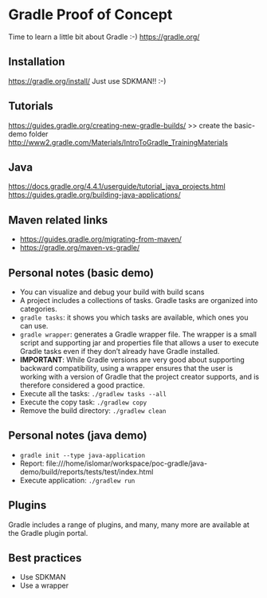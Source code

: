 # Gradle Proof of Concept
Time to learn a little bit about Gradle :-)
https://gradle.org/

## Installation
https://gradle.org/install/
Just use SDKMAN!! :-)


## Tutorials
https://guides.gradle.org/creating-new-gradle-builds/  >> create the basic-demo folder
http://www2.gradle.com/Materials/IntroToGradle_TrainingMaterials


## Java
https://docs.gradle.org/4.4.1/userguide/tutorial_java_projects.html
https://guides.gradle.org/building-java-applications/


## Maven related links
* https://guides.gradle.org/migrating-from-maven/
* https://gradle.org/maven-vs-gradle/


## Personal notes (basic demo)
* You can visualize and debug your build with build scans
* A project includes a collections of tasks. Gradle tasks are organized into categories.
* `gradle tasks`: it shows you which tasks are available, which ones you can use.
* `gradle wrapper`: generates a Gradle wrapper file. The wrapper is a small script and supporting jar and properties file that allows a user to execute Gradle tasks even if they don’t already have Gradle installed.
* **IMPORTANT**: While Gradle versions are very good about supporting backward compatibility, using a wrapper ensures that the user is working with a version of Gradle that the project creator supports, and is therefore considered a good practice.
* Execute all the tasks: `./gradlew tasks --all`
* Execute the copy task: `./gradlew copy`
* Remove the build directory: `./gradlew clean`


## Personal notes (java demo)
* `gradle init --type java-application`
* Report: file:///home/islomar/workspace/poc-gradle/java-demo/build/reports/tests/test/index.html
* Execute application: `./gradlew run`


## Plugins
Gradle includes a range of plugins, and many, many more are available at the Gradle plugin portal.


## Best practices
* Use SDKMAN
* Use a wrapper
